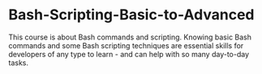 # Bash-Scripting-Basic-to-Advanced
This course is about Bash commands and scripting. Knowing basic Bash commands and some Bash scripting techniques are essential skills for developers of any type to learn - and can help with so many day-to-day tasks.
